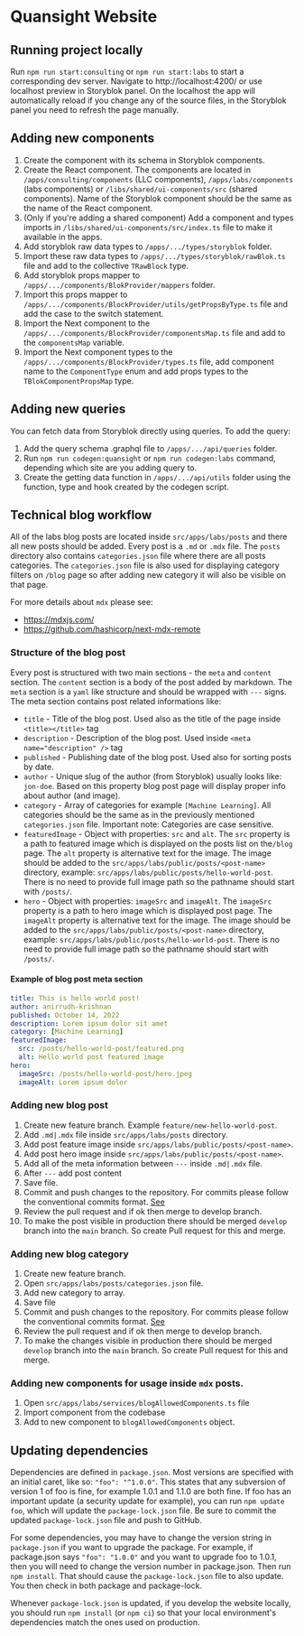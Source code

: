 # Quansight Website

## Running project locally

Run `npm run start:consulting` or `npm run start:labs` to start a corresponding dev server. Navigate to http://localhost:4200/ or use localhost preview in Storyblok panel. On the localhost the app will automatically reload if you change any of the source files, in the Storyblok panel you need to refresh the page manually.

## Adding new components

1. Create the component with its schema in Storyblok components.
2. Create the React component. The components are located in `/apps/consulting/components` (LLC components), `/apps/labs/components` (labs components) or `/libs/shared/ui-components/src` (shared components). Name of the Storyblok component should be the same as the name of the React component.
3. (Only if you're adding a shared component) Add a component and types imports in `/libs/shared/ui-components/src/index.ts` file to make it available in the apps.
4. Add storyblok raw data types to `/apps/.../types/storyblok` folder.
5. Import these raw data types to `/apps/.../types/storyblok/rawBlok.ts` file and add to the collective `TRawBlock` type.
6. Add storyblok props mapper to `/apps/.../components/BlokProvider/mappers` folder.
7. Import this props mapper to `/apps/.../components/BlockProvider/utils/getPropsByType.ts` file and add the case to the switch statement.
8. Import the Next component to the `/apps/.../components/BlockProvider/componentsMap.ts` file and add to the `componentsMap` variable.
9. Import the Next component types to the `/apps/.../components/BlockProvider/types.ts` file, add component name to the `ComponentType` enum and add props types to the `TBlokComponentPropsMap` type.

## Adding new queries

You can fetch data from Storyblok directly using queries. To add the query:

1. Add the query schema .graphql file to `/apps/.../api/queries` folder.
2. Run `npm run codegen:quansight` or `npm run codegen:labs` command, depending which site are you adding query to.
3. Create the getting data function in `/apps/.../api/utils` folder using the function, type and hook created by the codegen script.

## Technical blog workflow

All of the labs blog posts are located inside `src/apps/labs/posts` and there all new posts should be added. Every post is a `.md` or `.mdx` file. The `posts` directory also contains `categories.json` file where there are all posts categories. The `categories.json` file is also used for displaying category filters on `/blog` page so after adding new category it will also be visible on that page.

For more details about `mdx` please see:

- https://mdxjs.com/
- https://github.com/hashicorp/next-mdx-remote

### Structure of the blog post

Every post is structured with two main sections - the `meta` and `content` section. The `content` section is a body of the post added by markdown. The `meta` section is a `yaml` like structure and should be wrapped with `---` signs. The meta section contains post related informations like:

- `title` - Title of the blog post. Used also as the title of the page inside `<title></title>` tag
- `description` - Description of the blog post. Used inside `<meta name="description" />` tag
- `published` - Publishing date of the blog post. Used also for sorting posts by date.
- `author` - Unique slug of the author (from Storyblok) usually looks like: `jon-doe`. Based on this property blog post page will display proper info about author (and image).
- `category` - Array of categories for example `[Machine Learning]`. All categories should be the same as in the previously mentioned `categories.json` file. Important note: Categories are case sensitive.
- `featuredImage` - Object with properties: `src` and `alt`. The `src` property is a path to featured image which is displayed on the posts list on the`/blog` page. The `alt` property is alternative text for the image. The image should be added to the `src/apps/labs/public/posts/<post-name>` directory, example: `src/apps/labs/public/posts/hello-world-post`. There is no need to provide full image path so the pathname should start with `/posts/`.
- `hero` - Object with properties: `imageSrc` and `imageAlt`. The `imageSrc` property is a path to hero image which is displayed post page. The `imageAlt` property is alternative text for the image. The image should be added to the `src/apps/labs/public/posts/<post-name>` directory, example: `src/apps/labs/public/posts/hello-world-post`. There is no need to provide full image path so the pathname should start with `/posts/`.

#### Example of blog post meta section

```yaml
title: This is hello world post!
author: anirrudh-krishnan
published: October 14, 2022
description: Lorem ipsum dolor sit amet
category: [Machine Learning]
featuredImage:
  src: /posts/hello-world-post/featured.png
  alt: Hello world post featured image
hero:
  imageSrc: /posts/hello-world-post/hero.jpeg
  imageAlt: Lorem ipsum dolor
```

### Adding new blog post

1.  Create new feature branch. Example `feature/new-hello-world-post`.
2.  Add `.md|.mdx` file inside `src/apps/labs/posts` directory.
3.  Add post feature image inside `src/apps/labs/public/posts/<post-name>`.
4.  Add post hero image inside `src/apps/labs/public/posts/<post-name>`.
5.  Add all of the meta information between `---` inside `.md|.mdx` file.
6.  After `---` add post content
7.  Save file.
8.  Commit and push changes to the repository. For commits please follow the conventional commits format. [See](https://www.conventionalcommits.org/en/v1.0.0/)
9.  Review the pull request and if ok then merge to develop branch.
10. To make the post visible in production there should be merged `develop` branch into the `main` branch. So create Pull request for this and merge.

### Adding new blog category

1.  Create new feature branch.
2.  Open `src/apps/labs/posts/categories.json` file.
3.  Add new category to array.
4.  Save file
5.  Commit and push changes to the repository. For commits please follow the conventional commits format. [See](https://www.conventionalcommits.org/en/v1.0.0/)
6.  Review the pull request and if ok then merge to develop branch.
7.  To make the changes visible in production there should be merged `develop` branch into the `main` branch. So create Pull request for this and merge.

### Adding new components for usage inside `mdx` posts.

1.  Open `src/apps/labs/services/blogAllowedComponents.ts` file
2.  Import component from the codebase
3.  Add to new component to `blogAllowedComponents` object.

## Updating dependencies

Dependencies are defined in `package.json`. Most versions are specified with an
initial caret, like so: `"foo": "^1.0.0"`. This states that any subversion of
version 1 of foo is fine, for example 1.0.1 and 1.1.0 are both fine. If foo has
an important update (a security update for example), you can run `npm update foo`,
which will update the `package-lock.json` file. Be sure to commit the updated
`package-lock.json` file and push to GitHub.

For some dependencies, you may have to change the version string in
`package.json` if you want to upgrade the package. For example, if package.json
says `"foo": "1.0.0"` and you want to upgrade foo to 1.0.1, then you will need
to change the version number in package.json. Then run `npm install`. That
should cause the `package-lock.json` file to also update. You then check in both
package and package-lock.

Whenever `package-lock.json` is updated, if you develop the website locally, you
should run `npm install` (or `npm ci`) so that your local environment's
dependencies match the ones used on production.
